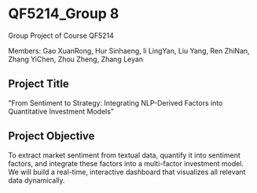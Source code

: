 # QF5214_Group 8
Group Project of Course QF5214

Members: Gao XuanRong, Hur Sinhaeng, li LingYan, Liu Yang, Ren ZhiNan, Zhang YiChen, Zhou Zheng, Zhang Leyan

## Project Title 
"From Sentiment to Strategy: Integrating NLP-Derived Factors into Quantitative Investment Models"

## Project Objective
To extract market sentiment from textual data, quantify it into sentiment factors, and integrate these factors into a multi-factor investment model. We will build a real-time, interactive dashboard that visualizes all relevant data dynamically.
